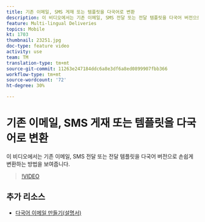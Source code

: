 ```yaml
---
title: 기존 이메일, SMS 게재 또는 템플릿을 다국어로 변환
description: 이 비디오에서는 기존 이메일, SMS 전달 또는 전달 템플릿을 다국어 버전으로 손쉽게 변환하는 방법을 보여줍니다.
feature: Multi-lingual Deliveries
topics: Mobile
kt: 1703
thumbnail: 23251.jpg
doc-type: feature video
activity: use
team: TM
translation-type: tm+mt
source-git-commit: 11263e247184ddc6a8e3df6a8ed0899907fbb366
workflow-type: tm+mt
source-wordcount: '72'
ht-degree: 30%

---
```



# 기존 이메일, SMS 게재 또는 템플릿을 다국어로 변환

이 비디오에서는 기존 이메일, SMS 전달 또는 전달 템플릿을 다국어 버전으로 손쉽게 변환하는 방법을 보여줍니다.

>[!VIDEO](https://video.tv.adobe.com/v/23251?quality=12)

## 추가 리소스

* [다국어 이메일 만들기(설명서)](https://helpx.adobe.com/campaign/standard/channels/using/creating-a-multilingual-email.html)

